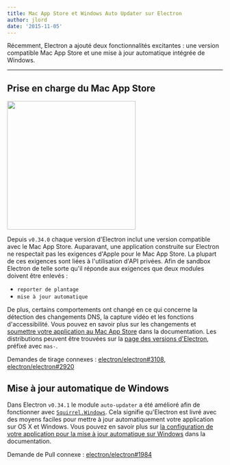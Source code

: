 ```yaml
---
title: Mac App Store et Windows Auto Updater sur Electron
author: jlord
date: '2015-11-05'
---
```


Récemment, Electron a ajouté deux fonctionnalités excitantes : une version compatible Mac App Store et une mise à jour automatique intégrée de Windows.

---

## Prise en charge du Mac App Store

<img src='https://cloud.githubusercontent.com/assets/1305617/10928574/a301640c-825e-11e5-918e-a06b7a55dcb4.png' width="300" />

Depuis `v0.34.0` chaque version d'Electron inclut une version compatible avec le Mac App Store. Auparavant, une application construite sur Electron ne respectait pas les exigences d'Apple pour le Mac App Store. La plupart de ces exigences sont liées à l'utilisation d'API privées. Afin de sandbox Electron de telle sorte qu'il réponde aux exigences que deux modules doivent être enlevés :

- `reporter de plantage`
- `mise à jour automatique`

De plus, certains comportements ont changé en ce qui concerne la détection des changements DNS, la capture vidéo et les fonctions d'accessibilité. Vous pouvez en savoir plus sur les changements et [soumettre votre application au Mac App Store](https://electronjs.org/docs/latest/tutorial/mac-app-store-submission-guide) dans la documentation. Les distributions peuvent être trouvées sur la [page des versions d'Electron](https://github.com/electron/electron/releases), préfixé avec `mas-`.

Demandes de tirage connexes : [electron/electron#3108](https://github.com/electron/electron/pull/3108), [electron/electron#2920](https://github.com/electron/electron/pull/2920)

## Mise à jour automatique de Windows

Dans Electron `v0.34.1` le module `auto-updater` a été amélioré afin de fonctionner avec [`Squirrel.Windows`](https://github.com/Squirrel/Squirrel.Windows). Cela signifie qu'Electron est livré avec des moyens faciles pour mettre à jour automatiquement votre application sur OS X et Windows. Vous pouvez en savoir plus sur [la configuration de votre application pour la mise à jour automatique sur Windows](https://github.com/electron/electron/blob/master/docs/api/auto-updater.md#windows) dans la documentation.

Demande de Pull connexe : [electron/electron#1984](https://github.com/electron/electron/pull/1984)

